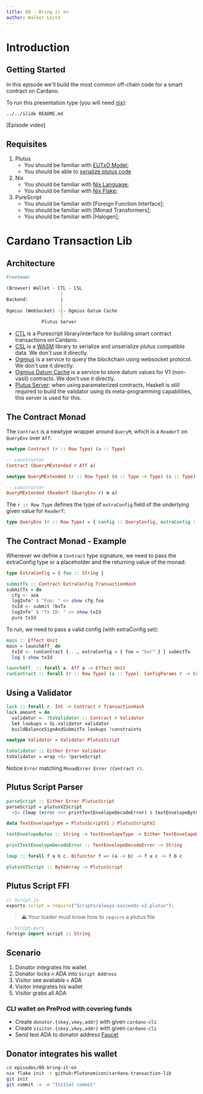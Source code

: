 ```yaml
---
title: 08 - Bring it on
author: Walker Leite
---
```

# Introduction

## Getting Started

In this episode we'll build the most common off-chain code for a smart contract on Cardano.

To run this presentation type (you will need [nix](https://nixos.org)):

```bash
../../slide README.md
```

[Episode video]

## Requisites

1. Plutus
    - You should be familiar with [EUTxO Model](https://github.com/LovelaceAcademy/plutus-experience#episode-1---plutus-playground);
    - You should be able to [serialize plutus code](https://github.com/LovelaceAcademy/plutus-experience#episode-7---going-live)
2. Nix
    - You should be familiar with [Nix Language](https://nixos.org/manual/nix/stable/language);
    - You should be familiar with [Nix Flake](https://github.com/LovelaceAcademy/plutus-experience#episode-3---our-first-web-app);
3. PureScript
    - You should be familiar with [Foreign Function Interface];
    - You should be familiar with [Monad Transformers];
    - You should be familiar with [Halogen];


# Cardano Transaction Lib

## Architecture

```markdown
Frontend:

(Browser) Wallet - CTL - CSL
                    |
Backend:            |
                    |
Ogmius (WebSocket) -|- Ogmius Datum Cache
                    |
             Plutus Server
```

- [CTL](https://github.com/Plutonomicon/cardano-transaction-lib) is a Purescript library/interface for building smart contract transactions on Cardano.
- [CSL](https://github.com/Emurgo/cardano-serialization-lib) is a [WASM](https://developer.mozilla.org/en-US/docs/WebAssembly) library to serialize and unserialize plutus compatible data. We don't use it directly.
- [Ogmius](https://github.com/CardanoSolutions/ogmios) is a service to query the blockchain using websocket protocol. We don't use it directly.
- [Ogmius Datum Cache](https://github.com/mlabs-haskell/ogmios-datum-cache) is a service to store datum values for V1 (non-vasil) contracts. We don't use it directly.
- [Plutus Server](https://github.com/Plutonomicon/cardano-transaction-lib/tree/develop/server): when using paramaterized contracts, Haskell is still required to build the validator using its meta-programming capabilities, this server is used for this.

## The Contract Monad

The `Contract` is a newtype wrapper around `QueryM`, which is a `ReaderT` on `QueryEnv` over `Aff`:

```hs
newtype Contract (r :: Row Type) (a :: Type)

-- constructor
Contract (QueryMExtended r Aff a)

newtype QueryMExtended (r :: Row Type) (m :: Type -> Type) (a :: Type)

-- constructor
QueryMExtended (ReaderT (QueryEnv r) m a)
```

The `r :: Row Type` defines the type of `extraConfig` field of the underlying given value for `ReaderT`:

```hs
type QueryEnv (r :: Row Type) = { config :: QueryConfig, extraConfig :: Record r, runtime :: QueryRuntime }
```

## The Contract Monad - Example

Whenever we define a `Contract` type signature, we need to pass the extraConfig type or a placeholder and the returning value of the monad:

```hs
type ExtraConfig = { foo :: String }

submitTx :: Contract ExtraConfig TransactionHash
submitTx = do
  cfg <- ask
  logInfo' $ "Foo: " <> show cfg.foo
  txId <- submit ?bsTx
  logInfo' $ "Tx ID: " <> show txId
  pure txId
```

To run, we need to pass a valid config (with extraConfig set):

```hs
main :: Effect Unit
main = launchAff_ do
  txId <- runContract {..., extraConfig = { foo = "bar" } } submitTx
  log $ show txId
```

```hs
launchAff_ :: forall a. Aff a -> Effect Unit
runContract :: forall (r :: Row Type) (a :: Type). ConfigParams r -> Contract r a -> Aff a
```

## Using a Validator

```hs
lock :: forall r. Int -> Contract r TransactionHash
lock amount = do
  validator <- ?toValidator :: Contract r Validator
  let lookups = SL.validator validator
  buildBalanceSignAndSubmitTx lookups ?constraints
```

```hs
newtype Validator = Validator PlutusScript
```

```hs
toValidator :: Either Error Validator
toValidator = wrap <$> ?parseScript
```
Notice `Error` matching `MonadError Error (Contract r)`.

## Plutus Script Parser

```hs
parseScript :: Either Error PlutusScript
parseScript = plutusV2Script
  <$> (lmap (error <<< printTextEnvelopeDecodeError) $ textEnvelopeBytes ?script PlutusScriptV2)
```

```hs
data TextEnvelopeType = PlutusScriptV1 | PlutusScriptV2

textEnvelopeBytes :: String -> TextEnvelopeType -> Either TextEnvelopeDecodeError ByteArray

printTextEnvelopeDecodeError :: TextEnvelopeDecodeError -> String

lmap :: forall f a b c. Bifunctor f => (a -> b) -> f a c -> f b c

plutusV2Script :: ByteArray -> PlutusScript
```

## Plutus Script FFI

```javascript
// Script.js
exports.script = require("Scripts/always-succeeds-v2.plutus");
```

> :warning: Your loader must know how to `require` a plutus file

```hs
-- Script.purs
foreign import script :: String
```

## Scenario

1. Donator integrates his wallet
2. Donator locks `n` ADA into `Script Address`
3. Visitor see avaliable `n` ADA 
4. Visitor integrates his wallet
5. Visitor grabs all ADA

### CLI wallet on PreProd with covering funds

- Create `donator.{skey,vkey,addr}` with given `cardano-cli`
- Create `visitor.{skey,vkey,addr}` with given `cardano-cli`
- Send test ADA to donator address [Faucet](https://docs.cardano.org/cardano-testnet/tools/faucet)

## Donator integrates his wallet

```bash
cd episodes/08-bring-it-on
nix flake init -t github:Plutonomicon/cardano-transaction-lib
git init
git commit -a -m "Initial commit"
```
